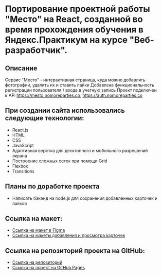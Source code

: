# Портирование проектной работы "Место" на React, созданной во время прохождения обучения в Яндекс.Практикум на курсе "Веб-разработчик".

## Описание

Сервис "Место" - интерактивная страница, куда можно добавлять фотографии, удалять их и ставить лайки
Добавлена функциональность регистрации пользователя / входа в учетную запись
Проект подключен к API https://mesto.nomoreparties.co, https://auth.nomoreparties.co

## При создании сайта использовались следующие технологии:

- React.js
- HTML
- CSS
- JavaScript
- Адаптивная верстка для десктопного и мобильного разрешений экрана
- Построение сложных сеток при помощи Grid
- Flexbox
- Transitions

## Планы по доработке проекта

- Написать бэкэнд на node.js для сохранения добавленных карточек и лайков

## Ссылка на макет:

- [Ссылка на макет в Figma](https://www.figma.com/file/2cn9N9jSkmxD84oJik7xL7/JavaScript.-Sprint-4?node-id=0%3A1)
- [Ссылка на макеты добавления и просмотра карточек](https://www.figma.com/file/bjyvbKKJN2naO0ucURl2Z0/JavaScript.-Sprint-5?node-id=0%3A1)

## Ссылка на репозиторий проекта на GitHub:

- [Ссылка на репозиторий](https://github.com/gWildCat/mesto-react)
- [Ссылка на проект на GitHub Pages](https://gwildcat.github.io/react-mesto-auth/index.html)
